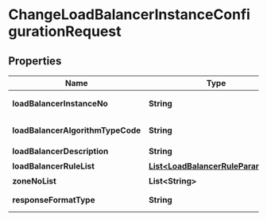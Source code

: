 
# ChangeLoadBalancerInstanceConfigurationRequest

## Properties
Name | Type | Description | Notes
------------ | ------------- | ------------- | -------------
**loadBalancerInstanceNo** | **String** | 로드밸런서인스턴스번호 | 
**loadBalancerAlgorithmTypeCode** | **String** | 로드밸런서알고리즘구분코드 | 
**loadBalancerDescription** | **String** | 로드밸런서설명 |  [optional]
**loadBalancerRuleList** | [**List&lt;LoadBalancerRuleParameter&gt;**](LoadBalancerRuleParameter.md) | 로드밸런RULE리스트 | 
**zoneNoList** | **List&lt;String&gt;** | ZONE번호리스트 |  [optional]
**responseFormatType** | **String** | responseFormatType {json, xml} |  [optional]



